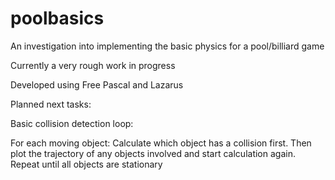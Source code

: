 # poolbasics
An investigation into implementing the basic physics for a pool/billiard game

Currently a very rough work in progress

Developed using Free Pascal and Lazarus


Planned next tasks:

Basic collision detection loop:

For each moving object:
  Calculate which object has a collision first.
    Then plot the trajectory of any objects involved and start calculation again.
      Repeat until all objects are stationary


